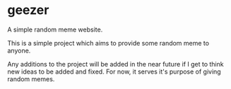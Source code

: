 # geezer
A simple random meme website.

This is a simple project which aims to provide some random meme to anyone.

Any additions to the project will be added in the near future if I get to think new ideas to be added and fixed. For now, it serves it's purpose of giving random memes.